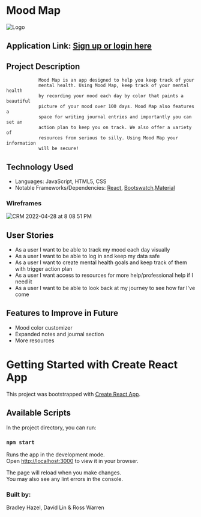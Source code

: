 # Mood Map
![Logo](https://i.imgur.com/H4ksjjK.png)
## Application Link: [Sign up or login here](https://symphonious-gumdrop-992391.netlify.app/) 
## Project Description
                Mood Map is an app designed to help you keep track of your
                mental health. Using Mood Map, keep track of your mental health
                by recording your mood each day by color that paints a beautiful
                picture of your mood over 100 days. Mood Map also features a
                space for writing journal entries and importantly you can set an
                action plan to keep you on track. We also offer a variety of
                resources from serious to silly. Using Mood Map your information
                will be secure!
## Technology Used
- Languages: JavaScript, HTML5, CSS
- Notable Frameworks/Dependencies: [React](https://reactjs.org/), [Bootswatch](https://bootswatch.com/),[Material](https://mui.com/)


### Wireframes

![CRM 2022-04-28 at 8 08 51 PM](https://media.git.generalassemb.ly/user/41021/files/33e7d70c-ac91-4a96-8875-b7333dd6e9ed)
  
## User Stories
  
- As a user I want to be able to track my mood each day visually
- As a user I want to be able to log in and keep my data safe
- As a user I want to create mental health goals and keep track of them with trigger action plan
- As a user I want access to resources for more help/professional help if I need it
- As a user I want to be able to look back at my journey to see how far I've come


## Features to Improve in Future
- Mood color customizer 
- Expanded notes and journal section
- More resources

# Getting Started with Create React App

This project was bootstrapped with [Create React App](https://github.com/facebook/create-react-app).

## Available Scripts

In the project directory, you can run:

### `npm start`

Runs the app in the development mode.\
Open [http://localhost:3000](http://localhost:3000) to view it in your browser.

The page will reload when you make changes.\
You may also see any lint errors in the console.

### Built by:
Bradley Hazel, David Lin & Ross Warren
